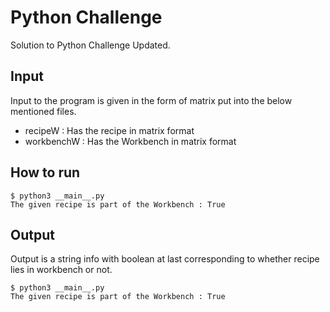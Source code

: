 # Python Challenge

Solution to Python Challenge Updated.

## Input

Input to the program is given in the form of matrix put into the below mentioned files.

* recipeW : Has the recipe in matrix format
* workbenchW : Has the Workbench in matrix format

## How to run

```console
$ python3 __main__.py
The given recipe is part of the Workbench : True
```

## Output
Output is a string info with boolean at last corresponding to whether recipe lies in workbench or not.

```console
$ python3 __main__.py
The given recipe is part of the Workbench : True
```
